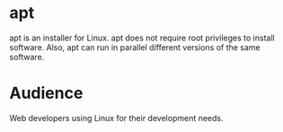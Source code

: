 apt
======

apt is an installer for Linux. apt does not require root privileges to install software. Also, apt can run in parallel different versions of the same software.

# Audience

Web developers using Linux for their development needs.
